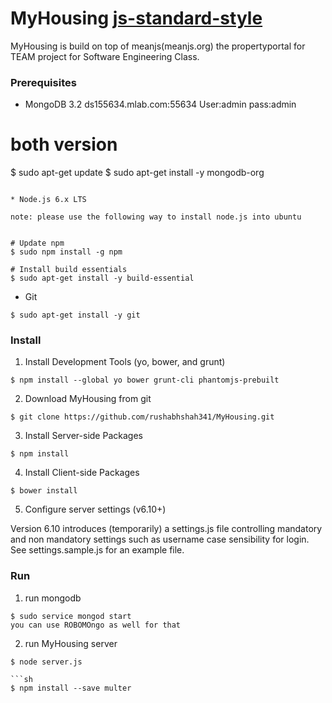 # MyHousing [js-standard-style](https://meanjs.org/?style=flat)

MyHousing is build on top of meanjs(meanjs.org) the propertyportal for TEAM project for Software Engineering Class.


### Prerequisites ###

* MongoDB 3.2
ds155634.mlab.com:55634
User:admin
pass:admin


# both version
$ sudo apt-get update
$ sudo apt-get install -y mongodb-org
```

* Node.js 6.x LTS

note: please use the following way to install node.js into ubuntu  


# Update npm
$ sudo npm install -g npm

# Install build essentials
$ sudo apt-get install -y build-essential

```
* Git

```shell
$ sudo apt-get install -y git
```

### Install ###

1. Install Development Tools (yo, bower, and grunt)
```shell
$ npm install --global yo bower grunt-cli phantomjs-prebuilt
```

2. Download MyHousing from git  
```shell
$ git clone https://github.com/rushabhshah341/MyHousing.git
```

3. Install Server-side Packages
```shell
$ npm install
```

4. Install Client-side Packages  
```shell
$ bower install
```
5. Configure server settings (v6.10+)

  Version 6.10 introduces (temporarily) a settings.js file controlling mandatory and non mandatory settings such as username case sensibility for login. See settings.sample.js for an example file. 

### Run ###

1. run mongodb
```shell
$ sudo service mongod start
you can use ROBOMOngo as well for that
```

2. run MyHousing server  
```shell
$ node server.js

```sh
$ npm install --save multer
```



